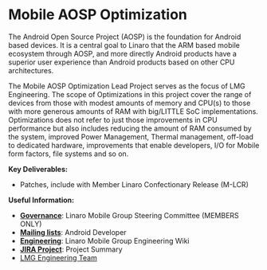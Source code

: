 # Mobile AOSP Optimization

The Android Open Source Project (AOSP) is the foundation for Android based devices. It is a central goal to Linaro that the ARM based mobile ecosystem through AOSP, and more directly Android products have a superior user experience than Android products based on other CPU architectures.

The Mobile AOSP Optimization Lead Project serves as the focus of LMG Engineering. The scope of Optimizations in this project cover the range of devices from those with modest amounts of memory and CPU(s) to those with more generous amounts of RAM with big/LITTLE SoC implementations. Optimizations does not refer to just those improvements in CPU performance but also includes reducing the amount of RAM consumed by the system, improved Power Management, Thermal management, off-load to dedicated hardware, improvements that enable developers, I/O for Mobile form factors, file systems and so on.

**Key Deliverables:**

- Patches, include with Member Linaro Confectionary Release (M-LCR)

**Useful Information:**

- [**Governance**](https://wiki.linaro.org/Internal/LMGSC): Linaro Mobile Group Steering Committee (MEMBERS ONLY)
- [**Mailing lists**](https://lists.linaro.org/mailman/listinfo/android-dev): Android Developer
- [**Engineering**](https://wiki.linaro.org/LMG): Linaro Mobile Group Engineering Wiki
- [**JIRA Project**](https://projects.linaro.org/projects/LMG/summary): Project Summary
- [LMG Engineering Team](https://wiki.linaro.org/Internal/LMG/MeetTheTeam)

